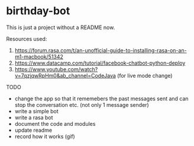 # birthday-bot

This is just a project without a README now.

Resources used:
1. https://forum.rasa.com/t/an-unofficial-guide-to-installing-rasa-on-an-m1-macbook/51342 
2. https://www.datacamp.com/tutorial/facebook-chatbot-python-deploy
3. https://www.youtube.com/watch?v=7qzjqwRpHm0&ab_channel=CodeJava (for live mode change)


TODO

* change the app so that it rememebers the past messages sent and can stop the conversation etc. (not only 1 message sender)
* write a simple bot
* write a rasa bot
* document the code and modules
* update readme
* record how it works (gif)